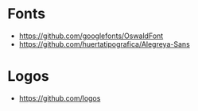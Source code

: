 # Fonts

- https://github.com/googlefonts/OswaldFont
- https://github.com/huertatipografica/Alegreya-Sans


# Logos

- https://github.com/logos
